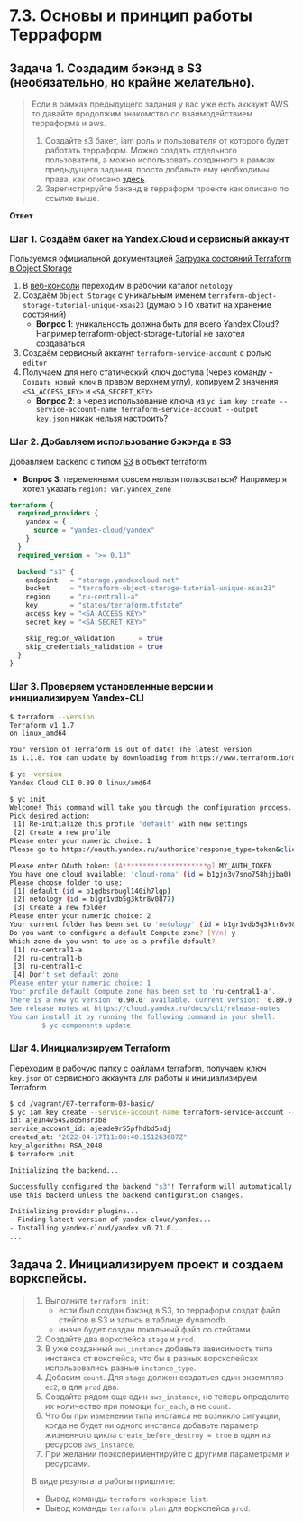 # 7.3. Основы и принцип работы Терраформ

## Задача 1. Создадим бэкэнд в S3 (необязательно, но крайне желательно).

>Если в рамках предыдущего задания у вас уже есть аккаунт AWS, то давайте продолжим знакомство со взаимодействием
>терраформа и aws. 
>
>1. Создайте s3 бакет, iam роль и пользователя от которого будет работать терраформ. Можно создать отдельного пользователя,
>а можно использовать созданного в рамках предыдущего задания, просто добавьте ему необходимы права, как описано 
>[здесь](https://www.terraform.io/docs/backends/types/s3.html).
>1. Зарегистрируйте бэкэнд в терраформ проекте как описано по ссылке выше. 

**Ответ**

### Шаг 1. Создаём бакет на Yandex.Cloud и сервисный аккаунт

Пользуемся официальной документацией [Загрузка состояний Terraform в Object Storage](https://cloud.yandex.ru/docs/tutorials/infrastructure-management/terraform-state-storage)

1. В [веб-консоли](https://console.cloud.yandex.ru/cloud?section=overview) переходим в рабочий каталог `netology` 
2. Создаём `Object Storage` с уникальным именем `terraform-object-storage-tutorial-unique-xsas23` (думаю 5 Гб хватит на хранение состояний)
   * **Вопрос 1**: уникальность должна быть для всего Yandex.Cloud? Например terraform-object-storage-tutorial не захотел создаваться
3. Создаём сервисный аккаунт `terraform-service-account` с ролью `editor` 
4. Получаем для него статический ключ доступа (через команду `+ Создать новый ключ` в правом верхнем углу), копируем 2 значения `<SA_ACCESS_KEY>` и `<SA_SECRET_KEY>`
   * **Вопрос 2**: а через использование ключа из `yc iam key create --service-account-name terraform-service-account
--output key.json` никак нельзя настроить?

### Шаг 2. Добавляем использование бэкэнда в S3

Добавляем backend с типом [S3](https://www.terraform.io/language/settings/backends/s3) в объект terraform 
* **Вопрос 3**: переменными совсем нельзя пользоваться? Например я хотел указать `region: var.yandex_zone`

```tf
terraform {
  required_providers {
    yandex = {
      source = "yandex-cloud/yandex"
    }
  }
  required_version = ">= 0.13"

  backend "s3" {
    endpoint   = "storage.yandexcloud.net"
    bucket     = "terraform-object-storage-tutorial-unique-xsas23"
    region     = "ru-central1-a"
    key        = "states/terraform.tfstate"
    access_key = "<SA_ACCESS_KEY>"
    secret_key = "<SA_SECRET_KEY>"

    skip_region_validation      = true
    skip_credentials_validation = true
  }
}
```

### Шаг 3. Проверяем установленные версии и инициализируем Yandex-CLI

```bash
$ terraform --version
Terraform v1.1.7
on linux_amd64

Your version of Terraform is out of date! The latest version
is 1.1.8. You can update by downloading from https://www.terraform.io/downloads.html

$ yc -version
Yandex Cloud CLI 0.89.0 linux/amd64

$ yc init
Welcome! This command will take you through the configuration process.
Pick desired action:
 [1] Re-initialize this profile 'default' with new settings
 [2] Create a new profile
Please enter your numeric choice: 1
Please go to https://oauth.yandex.ru/authorize?response_type=token&client_id=MY_CLIENT_ID in order to obtain OAuth token.

Please enter OAuth token: [A*********************g] MY_AUTH_TOKEN
You have one cloud available: 'cloud-roma' (id = b1gjn3v7sno758hjjba0). It is going to be used by default.
Please choose folder to use:
 [1] default (id = b1gdbsrbugl140ih7lgp)
 [2] netology (id = b1gr1vdb5g3ktr8v0877)
 [3] Create a new folder
Please enter your numeric choice: 2
Your current folder has been set to 'netology' (id = b1gr1vdb5g3ktr8v0877).
Do you want to configure a default Compute zone? [Y/n] y
Which zone do you want to use as a profile default?
 [1] ru-central1-a
 [2] ru-central1-b
 [3] ru-central1-c
 [4] Don't set default zone
Please enter your numeric choice: 1
Your profile default Compute zone has been set to 'ru-central1-a'.
There is a new yc version '0.90.0' available. Current version: '0.89.0'.
See release notes at https://cloud.yandex.ru/docs/cli/release-notes
You can install it by running the following command in your shell:
        $ yc components update
```

### Шаг 4. Инициализируем Terraform

Переходим в рабочую папку с файлами terraform, получаем ключ `key.json` от сервисного аккаунта для работы и инициализируем Terraform
```bash
$ cd /vagrant/07-terraform-03-basic/
$ yc iam key create --service-account-name terraform-service-account --output key.json
id: aje1n4v54s28o5n8r3b8
service_account_id: ajeade9r55pfhdbd5sdj
created_at: "2022-04-17T11:08:40.151263607Z"
key_algorithm: RSA_2048
$ terraform init

Initializing the backend...

Successfully configured the backend "s3"! Terraform will automatically
use this backend unless the backend configuration changes.

Initializing provider plugins...
- Finding latest version of yandex-cloud/yandex...
- Installing yandex-cloud/yandex v0.73.0...
...
```


## Задача 2. Инициализируем проект и создаем воркспейсы. 

>1. Выполните `terraform init`:
>    * если был создан бэкэнд в S3, то терраформ создат файл стейтов в S3 и запись в таблице 
>dynamodb.
>    * иначе будет создан локальный файл со стейтами.  
>1. Создайте два воркспейса `stage` и `prod`.
>1. В уже созданный `aws_instance` добавьте зависимость типа инстанса от вокспейса, что бы в разных ворскспейсах 
>использовались разные `instance_type`.
>1. Добавим `count`. Для `stage` должен создаться один экземпляр `ec2`, а для `prod` два. 
>1. Создайте рядом еще один `aws_instance`, но теперь определите их количество при помощи `for_each`, а не `count`.
>1. Что бы при изменении типа инстанса не возникло ситуации, когда не будет ни одного инстанса добавьте параметр
>жизненного цикла `create_before_destroy = true` в один из ресурсов `aws_instance`.
>1. При желании поэкспериментируйте с другими параметрами и ресурсами.
>
>В виде результата работы пришлите:
>* Вывод команды `terraform workspace list`.
>* Вывод команды `terraform plan` для воркспейса `prod`.  
